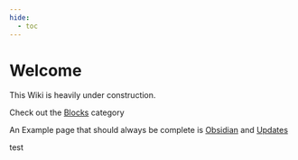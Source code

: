 ```yaml
---
hide:
  - toc
---
```

<!-- How to add inpage css<link rel="stylesheet" href="../stylesheets/custom.css">-->
# Welcome

This Wiki is heavily under construction.

Check out the [Blocks](blocks.md) category

An Example page that should always be complete is [Obsidian](obsidian.md) and [Updates](updates.md)

test